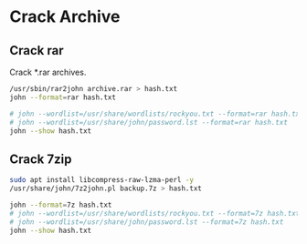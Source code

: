 # Crack Archive

## Crack rar

Crack *.rar archives.

```bash
/usr/sbin/rar2john archive.rar > hash.txt
john --format=rar hash.txt

# john --wordlist=/usr/share/wordlists/rockyou.txt --format=rar hash.txt
# john --wordlist=/usr/share/john/password.lst --format=rar hash.txt
john --show hash.txt
```

## Crack 7zip

```bash
sudo apt install libcompress-raw-lzma-perl -y
/usr/share/john/7z2john.pl backup.7z > hash.txt

john --format=7z hash.txt
# john --wordlist=/usr/share/wordlists/rockyou.txt --format=7z hash.txt
# john --wordlist=/usr/share/john/password.lst --format=7z hash.txt
john --show hash.txt
```
